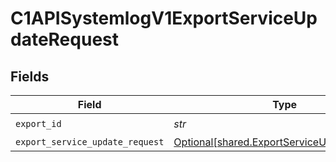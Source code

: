 # C1APISystemlogV1ExportServiceUpdateRequest


## Fields

| Field                                                                                            | Type                                                                                             | Required                                                                                         | Description                                                                                      |
| ------------------------------------------------------------------------------------------------ | ------------------------------------------------------------------------------------------------ | ------------------------------------------------------------------------------------------------ | ------------------------------------------------------------------------------------------------ |
| `export_id`                                                                                      | *str*                                                                                            | :heavy_check_mark:                                                                               | N/A                                                                                              |
| `export_service_update_request`                                                                  | [Optional[shared.ExportServiceUpdateRequest]](../../models/shared/exportserviceupdaterequest.md) | :heavy_minus_sign:                                                                               | N/A                                                                                              |